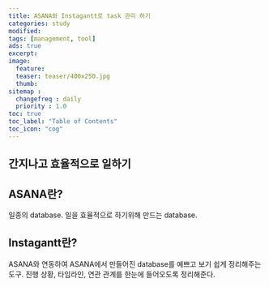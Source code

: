```yaml
---
title: ASANA와 Instagantt로 task 관리 하기
categories: study
modified: 
tags: [management, tool]
ads: true
excerpt:
image:
  feature:
  teaser: teaser/400x250.jpg
  thumb:
sitemap :
  changefreq : daily
  priority : 1.0
toc: true
toc_label: "Table of Contents"
toc_icon: "cog" 
---
```


## 간지나고 효율적으로 일하기

## ASANA란?
일종의 database. 일을 효율적으로 하기위해 만드는 database.

## Instagantt란?
ASANA와 연동하여 ASANA에서 만들어진 database를 예쁘고 보기 쉽게 정리해주는 도구.
진행 상황, 타임라인, 연관 관계를 한눈에 들어오도록 정리해준다.